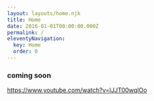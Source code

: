 ```yaml
---
layout: layouts/home.njk
title: Home
date: 2016-01-01T00:00:00.000Z
permalink: /
eleventyNavigation:
  key: Home
  order: 0
---
```


### coming soon

https://www.youtube.com/watch?v=lJJT00wqlOo
